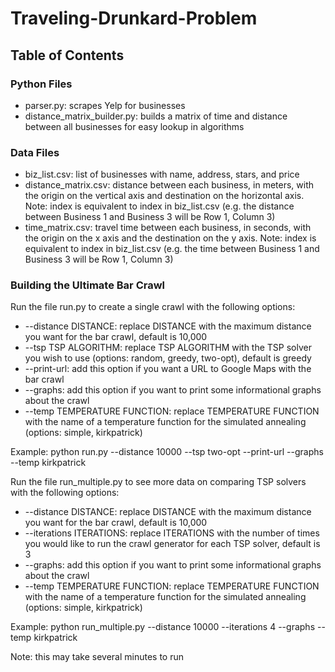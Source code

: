 # Traveling-Drunkard-Problem

## Table of Contents

### Python Files
- parser.py: scrapes Yelp for businesses
- distance_matrix_builder.py: builds a matrix of time and distance between all businesses for easy lookup in algorithms

### Data Files
- biz_list.csv: list of businesses with name, address, stars, and price
- distance_matrix.csv: distance between each business, in meters, with the origin on the vertical axis and destination on the horizontal axis. Note: index is equivalent to index in biz_list.csv (e.g. the distance between Business 1 and Business 3 will be Row 1, Column 3)
- time_matrix.csv: travel time between each business, in seconds, with the origin on the x axis and the destination on the y axis. Note: index is equivalent to index in biz_list.csv (e.g. the time between Business 1 and Business 3 will be Row 1, Column 3)

### Building the Ultimate Bar Crawl
Run the file run.py to create a single crawl with the following options:
- --distance DISTANCE: replace DISTANCE with the maximum distance you want for the bar crawl, default is 10,000
- --tsp TSP ALGORITHM: replace TSP ALGORITHM with the TSP solver you wish to use (options: random, greedy, two-opt), default is greedy
- --print-url: add this option if you want a URL to Google Maps with the bar crawl
- --graphs: add this option if you want to print some informational graphs about the crawl
- --temp TEMPERATURE FUNCTION: replace TEMPERATURE FUNCTION with the name of a temperature function for the simulated annealing (options: simple, kirkpatrick)

Example: python run.py --distance 10000 --tsp two-opt --print-url --graphs --temp kirkpatrick

Run the file run_multiple.py to see more data on comparing TSP solvers with the following options:
- --distance DISTANCE: replace DISTANCE with the maximum distance you want for the bar crawl, default is 10,000
- --iterations ITERATIONS: replace ITERATIONS with the number of times you would like to run the crawl generator for each TSP solver, default is 3
- --graphs: add this option if you want to print some informational graphs about the crawl
- --temp TEMPERATURE FUNCTION: replace TEMPERATURE FUNCTION with the name of a temperature function for the simulated annealing (options: simple, kirkpatrick)

Example: python run_multiple.py --distance 10000 --iterations 4 --graphs --temp kirkpatrick

Note: this may take several minutes to run
